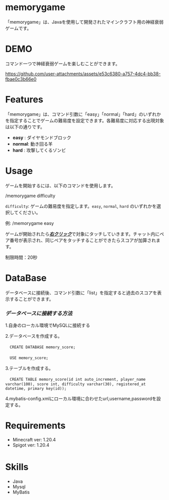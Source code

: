 # memorygame

「memorygame」は、Javaを使用して開発されたマインクラフト用の神経衰弱ゲームです。


# DEMO

コマンド一つで神経衰弱ゲームを楽しむことができます。


https://github.com/user-attachments/assets/e53c6380-a757-4dc4-bb38-fbae0c3b66e0



# Features

「memorygame」は、コマンド引数に「easy」「normal」「hard」のいずれかを指定することでゲームの難易度を設定できます。各難易度に対応する出現対象は以下の通りです。

* **easy** : ダイヤモンドブロック
* **normal**: 動き回る羊
* **hard**  : 攻撃してくるゾンビ


# Usage

ゲームを開始するには、以下のコマンドを使用します。

/memorygame difficulty

`difficulty`: ゲームの難易度を指定します。`easy`, `normal`, `hard` のいずれかを選択してください。

例: /memorygame easy

ゲームが開始されたら<ins>***右クリック***</ins>で対象にタッチしていきます。チャット内にペア番号が表示され、同じペアをタッチすることができたらスコアが加算されます。

制限時間：20秒

# DataBase

データベースに接続後、コマンド引数に「list」を指定すると過去のスコアを表示することができます。

### ***データベースに接続する方法***

1.自身のローカル環境でMySQLに接続する

2.データベースを作成する。

　`CREATE DATABASE memory_score;`
  
　`USE memory_score;`
  
3.テーブルを作成する。

　`CREATE TABLE memory_score(id int auto_increment, player_name varchar(100), score int, difficulty varchar(30), registered_at datetime, primary key(id));`
   
4.mybatis-config.xmlにローカル環境に合わせたurl,username,passwordを設定する。

# Requirements

* Minecraft ver: 1.20.4
* Spigot ver: 1.20.4


# Skills　

* Java
* Mysql
* MyBatis
